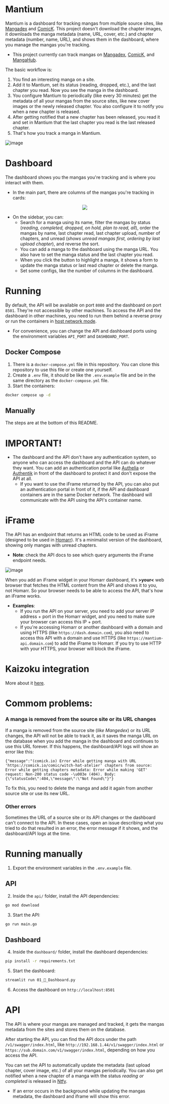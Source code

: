 # Mantium

Mantium is a dashboard for tracking mangas from multiple source sites, like [Mangadex](https://mangadex.org) and [ComicK](https://comick.io). This project doesn't download the chapter images, it downloads the manga metadata (name, URL, cover, etc.) and chapter metadata (number, name, URL), and shows them in the dashboard, where you manage the mangas you're tracking.

- This project currently can track mangas on [Mangadex](https://mangadex.org), [ComicK](https://comick.io), and [MangaHub](https://mangahub.io).

The basic workflow is:

1. You find an interesting manga on a site.
2. Add it to Mantium, set its status (reading, dropped, etc.), and the last chapter you read. Now you see the manga in the dashboard.
3. You configure Mantium to periodically (like every 30 minutes) get the metadata of all your mangas from the source sites, like new cover images or the newly released chapter. You also configure it to notify you when a new chapter is released.
4. After getting notified that a new chapter has been released, you read it and set in Mantium that the last chapter you read is the last released chapter.
5. That's how you track a manga in Mantium.

![image](https://github.com/diogovalentte/mantium/assets/49578155/69e5d417-e3c8-4a4e-9613-b47eff54ecce)

# Dashboard

The dashboard shows you the mangas you're tracking and is where you interact with them.

- In the main part, there are columns of the mangas you're tracking in cards:

<p align="center">
  <img src="https://github.com/diogovalentte/mantium/assets/49578155/83cc24e4-31de-435b-9ea6-22a4aecb8c66">
</p>

- On the sidebar, you can:
  - Search for a manga using its name, filter the mangas by status (_reading, completed, dropped, on hold, plan to read, all_), order the mangas by name, last chapter read, last chapter upload, number of chapters, and unread (_shows unread mangas first, ordering by last upload chapter_), and reverse the sort.
  - You can add a manga to the dashboard using the manga URL. You also have to set the manga status and the last chapter you read.
  - When you click the button to highlight a manga, it shows a form to update the manga status or last read chapter or delete the manga.
  - Set some configs, like the number of columns in the dashboard.

# Running

By default, the API will be available on port `8080` and the dashboard on port `8501`. They're not accessible by other machines. To access the API and the dashboard in other machines, you need to run them behind a reverse proxy or run the containers in [host network mode](https://docs.docker.com/network/drivers/host/).

- For convenience, you can change the API and dashboard ports using the environment variables `API_PORT` and `DASHBOARD_PORT`.

## Docker Compose

1. There is a `docker-compose.yml` file in this repository. You can clone this repository to use this file or create one yourself.
1. Create a `.env` file, it should be like the `.env.example` file and be in the same directory as the `docker-compose.yml` file.
1. Start the containers:

```sh
docker compose up -d
```

## Manually

The steps are at the bottom of this README.

# IMPORTANT!

- The dashboard and the API don't have any authentication system, so anyone who can access the dashboard and the API can do whatever they want. You can add an authentication portal like [Authelia](https://github.com/authelia/authelia) or [Authentik](https://github.com/goauthentik/authentik) in front of the dashboard to protect it and don't expose the API at all.
  - If you want to use the iFrame returned by the API, you can also put an authentication portal in front of it, if the API and dashboard containers are in the same Docker network. The dashboard will communicate with the API using the API's container name.

# iFrame

The API has an endpoint that returns an HTML code to be used as iFrame (designed to be used in [Homarr](https://github.com/ajnart/homarr)). It's a minimalist version of the dashboard, showing only mangas with unread chapters.

- **Note**: check the API docs to see which query arguments the iFrame endpoint needs.

![image](https://github.com/diogovalentte/mantium/assets/49578155/e88d85f2-0109-444a-b225-878a5db01400)

When you add an iFrame widget in your Homarr dashboard, it's **>your<** web browser that fetches the HTML content from the API and shows it to you, not Homarr. So your browser needs to be able to access the API, that's how an iFrame works.

- **Examples**:
  - If you run the API on your server, you need to add your server IP address + port in the Homarr widget, and you need to make sure your browser can access this IP + port.
  - If you're accessing Homarr or another dashboard with a domain and using HTTPS (like `https://dash.domain.com`), you also need to access this API with a domain and use HTTPS (like `https://mantium-api.domain.com`) to add the iFrame to Homarr. If you try to use HTTP with your HTTPS, your browser will block the iFrame.

# Kaizoku integration

More about it [here](https://github.com/diogovalentte/mantium/kaizoku-integration.md).

# Commom problems:

### A manga is removed from the source site or its URL changes

If a manga is removed from the source site (_like Mangedex_) or its URL changes, the API will not be able to track it, as it saves the manga URL on the database when you add the manga in the dashboard and continues to use this URL forever. If this happens, the dashboard/API logs will show an error like this:

```
{"message":"(comick.io) Error while getting manga with URL 'https://comick.io/comic/witch-hat-atelier' chapters from source: Error while getting chapters metadata: Error while making 'GET' request: Non-200 status code -\u003e (404). Body: {\"statusCode\":404,\"message\":\"Not Found\"}"}
```

To fix this, you need to delete the manga and add it again from another source site or use its new URL.

### Other errors

Sometimes the URL of a source site or its API changes or the dashboard can't connect to the API. In these cases, open an issue describing what you tried to do that resulted in an error, the error message if it shows, and the dashboard/API logs at the time.

# Running manually

1. Export the environment variables in the `.env.example` file.

## API

2. Inside the `api/` folder, install the API dependencies:

```bash
go mod download
```

3. Start the API:

```bash
go run main.go
```

## Dashboard

4. Inside the `dashboard/` folder, install the dashboard dependencies:

```bash
pip install -r requirements.txt
```

5. Start the dashboard:

```bash
streamlit run 01_📖_Dashboard.py
```

6. Access the dashboard on `http://localhost:8501`

# API

The API is where your mangas are managed and tracked, it gets the mangas metadata from the sites and stores them on the database.

After starting the API, you can find the API docs under the path `/v1/swagger/index.html`, like `http://192.168.1.44/v1/swagger/index.html` or `https://sub.domain.com/v1/swagger/index.html`, depending on how you access the API.

You can set the API to automatically update the metadata (last upload chapter, cover image, etc.) of all your mangas periodically. You can also get notified when a new chapter of a manga with the status _reading or completed_ is released in [Ntfy](https://github.com/binwiederhier/ntfy).

- If an error occurs in the background while updating the mangas metadata, the dashboard and iframe will show this error.
